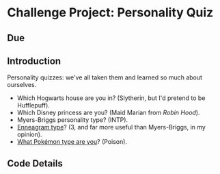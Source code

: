 # Challenge Project: Personality Quiz

## Due 

## Introduction

Personality quizzes: we've all taken them and learned so much about ourselves.

- Which Hogwarts house are you in? (Slytherin, but I'd pretend to be Hufflepuff).
- Which Disney princess are you? (Maid Marian from *Robin Hood*).
- Myers-Briggs personality type? (INTP).
- [Enneagram type](https://www.narrativeenneagram.org/tour-the-nine-types/)? (3, and far more useful than Myers-Briggs, in my opinion).
- [What Pokémon type are you](https://www.buzzfeed.com/sarahtooley5/what-pokamon-type-are-you-248el1snke)? (Poison).




## Code Details
